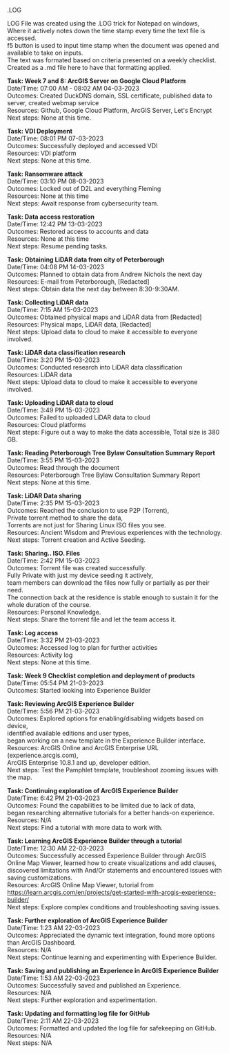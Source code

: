 .LOG

LOG File was created using the .LOG trick for Notepad on windows,  
Where it actively notes down the time stamp every time the text file is accessed.  
f5 button is used to input time stamp when the document was opened and available to take on inputs.   
The text was formated based on criteria presented on a weekly checklist.  
Created as a .md file here to have that formatting applied.  

**Task: Week 7 and 8: ArcGIS Server on Google Cloud Platform**  
Date/Time: 07:00 AM - 08:02 AM 04-03-2023  
Outcomes: Created DuckDNS domain, SSL certificate, published data to server, created webmap service  
Resources: Github, Google Cloud Platform, ArcGIS Server, Let's Encrypt  
Next steps: None at this time.  

**Task: VDI Deployment**  
Date/Time: 08:01 PM 07-03-2023  
Outcomes: Successfully deployed and accessed VDI  
Resources: VDI platform  
Next steps: None at this time.  

**Task: Ransomware attack**  
Date/Time: 03:10 PM 08-03-2023  
Outcomes: Locked out of D2L and everything Fleming  
Resources: None at this time  
Next steps: Await response from cybersecurity team.  

**Task: Data access restoration**  
Date/Time: 12:42 PM 13-03-2023  
Outcomes: Restored access to accounts and data  
Resources: None at this time  
Next steps: Resume pending tasks.  

**Task: Obtaining LiDAR data from city of Peterborough**  
Date/Time: 04:08 PM 14-03-2023  
Outcomes: Planned to obtain data from Andrew Nichols the next day  
Resources: E-mail from Peterborough, [Redacted]  
Next steps: Obtain data the next day between 8:30-9:30AM.  

**Task: Collecting LiDAR data**  
Date/Time: 7:15 AM 15-03-2023  
Outcomes: Obtained physical maps and LiDAR data from [Redacted]  
Resources: Physical maps, LiDAR data, [Redacted]  
Next steps: Upload data to cloud to make it accessible to everyone involved.  

**Task: LiDAR data classification research**  
Date/Time: 3:20 PM 15-03-2023  
Outcomes: Conducted research into LiDAR data classification  
Resources: LiDAR data  
Next steps: Upload data to cloud to make it accessible to everyone involved.  

**Task: Uploading LiDAR data to cloud**  
Date/Time: 3:49 PM 15-03-2023  
Outcomes: Failed to uploaded LiDAR data to cloud  
Resources: Cloud platforms  
Next steps: Figure out a way to make the data accessible, Total size is 380 GB.  

**Task: Reading Peterborough Tree Bylaw Consultation Summary Report**  
Date/Time: 3:55 PM 15-03-2023  
Outcomes: Read through the document  
Resources: Peterborough Tree Bylaw Consultation Summary Report  
Next steps: None at this time.  

**Task: LiDAR Data sharing**  
Date/Time: 2:35 PM 15-03-2023  
Outcomes: Reached the conclusion to use P2P (Torrent),  
Private torrent method to share the data,   
Torrents are not just for Sharing Linux ISO files you see.   
Resources: Ancient Wisdom and Previous experiences with the technology.  
Next steps: Torrent creation and Active Seeding.  

**Task: Sharing.. ISO. Files**  
Date/Time: 2:42 PM 15-03-2023  
Outcomes: Torrent file was created successfully.  
Fully Private with just my device seeding it actively,  
team members can download the files now fully or partially as per their need.  
The connection back at the residence is stable enough to sustain it for the whole duration of the course.  
Resources: Personal Knowledge.  
Next steps: Share the torrent file and let the team access it.  

**Task: Log access**  
Date/Time: 3:32 PM 21-03-2023  
Outcomes: Accessed log to plan for further activities  
Resources: Activity log  
Next steps: None at this time.  

**Task: Week 9 Checklist completion and deployment of products**  
Date/Time: 05:54 PM 21-03-2023  
Outcomes: Started looking into Experience Builder  

**Task: Reviewing ArcGIS Experience Builder**  
Date/Time: 5:56 PM 21-03-2023  
Outcomes: Explored options for enabling/disabling widgets based on device,  
identified available editions and user types,  
began working on a new template in the Experience Builder interface.
Resources: ArcGIS Online and ArcGIS Enterprise URL (experience.arcgis.com),  
ArcGIS Enterprise 10.8.1 and up, developer edition.  
Next steps: Test the Pamphlet template, troubleshoot zooming issues with the map.  

**Task: Continuing exploration of ArcGIS Experience Builder**  
Date/Time: 6:42 PM 21-03-2023  
Outcomes: Found the capabilities to be limited due to lack of data,  
began researching alternative tutorials for a better hands-on experience.  
Resources: N/A  
Next steps: Find a tutorial with more data to work with.  

**Task: Learning ArcGIS Experience Builder through a tutorial**  
Date/Time: 12:30 AM 22-03-2023  
Outcomes: Successfully accessed Experience Builder through ArcGIS Online Map Viewer, 
learned how to create visualizations and add clauses,  
discovered limitations with And/Or statements and encountered issues with saving customizations.  
Resources: ArcGIS Online Map Viewer, tutorial from https://learn.arcgis.com/en/projects/get-started-with-arcgis-experience-builder/  
Next steps: Explore complex conditions and troubleshooting saving issues.  

**Task: Further exploration of ArcGIS Experience Builder**  
Date/Time: 1:23 AM 22-03-2023  
Outcomes: Appreciated the dynamic text integration, found more options than ArcGIS Dashboard.  
Resources: N/A  
Next steps: Continue learning and experimenting with Experience Builder.  

**Task: Saving and publishing an Experience in ArcGIS Experience Builder**   
Date/Time: 1:53 AM 22-03-2023  
Outcomes: Successfully saved and published an Experience.  
Resources: N/A  
Next steps: Further exploration and experimentation.  

**Task: Updating and formatting log file for GitHub**  
Date/Time: 2:11 AM 22-03-2023  
Outcomes: Formatted and updated the log file for safekeeping on GitHub.  
Resources: N/A  
Next steps: N/A  
